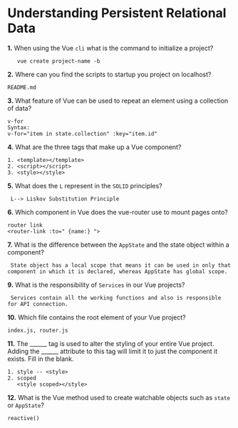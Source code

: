 # Understanding Persistent Relational Data

**1.** When using the Vue `cli` what is the command to initialize a project?
<!-- enter you answer in the space below -->
```
   vue create project-name -b
```
**2.** Where can you find the scripts to startup you project on localhost?
<!-- enter you answer in the space below -->
```
README.md
```
**3.** What feature of Vue can be used to repeat an element using a collection of data?
<!-- enter you answer in the space below -->
```
v-for
Syntax:
v-for="item in state.collection" :key="item.id"
```
**4.** What are the three tags that make up a Vue component?
<!-- enter you answer in the space below -->
```
1. <template></template>
2. <script></script>
3. <style></style>
```
**5.** What does the `L` represent in the `SOLID` principles?
<!-- enter you answer in the space below -->
```
 L--> Liskov Substitution Principle
```
**6.** Which component in Vue does the vue-router use to mount pages onto?
<!-- enter you answer in the space below -->
```
router link
<router-link :to=" {name:} ">
```
**7.** What is the difference between the `AppState` and the state object within a component?
<!-- enter you answer in the space below -->
```
 State object has a local scope that means it can be used in only that component in which it is declared, whereas AppState has global scope.
```
**9.** What is the responsibility of `Services` in our Vue projects?
<!-- enter you answer in the space below -->
```
 Services contain all the working functions and also is responsible for API connection.
```
**10.** Which file contains the root element of your Vue project?
<!-- enter you answer in the space below -->
```
index.js, router.js
```
**11.** The ______ tag is used to alter the styling of your entire Vue project.  Adding the ______ attribute to this tag will limit it to just the component it exists.  Fill in the blank.
<!-- enter you answer in the space below -->
```
1. style -- <style>
2. scoped
   <style scoped></style>
```
**12.** What is the Vue method used to create watchable objects such as `state` or `AppState`?
<!-- enter you answer in the space below -->
```
reactive()
```